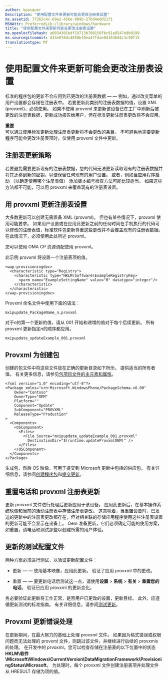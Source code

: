 ```yaml
---
author: kpacquer
Description: "使用配置文件来更新可能会更改注册表设置"
ms.assetid: 77262c4c-69e2-456e-909b-27bd4e0d21f1
MSHAttr: PreferredLib:/library/windows/hardware
title: "使用配置文件来更新可能会更改注册表设置"
ms.openlocfilehash: a0034301bdf19713b700156fbc91e8547e9b0199
ms.sourcegitcommit: d33e870dc4850bf0ea47fdae0d163b04c1c90f15
translationtype: MT
---
```

# <a name="using-provisioning-files-to-update-registry-settings-that-may-change"></a>使用配置文件来更新可能会更改注册表设置


标准的程序包的更新不会应用到已更改的注册表数据 — — 例如，通过改变菜单的用户设置都会存储在注册表中。 若要更新此类别的注册表数据的值，设置 XML (provxml)，必须使用。 如果不使用 provxml 来更新该设备已在工厂中刷新后被更改的注册表数据，更新成功报告给用户，但在标准更新注册表更改将不会应用。

**重要**  
可以通过使用标准更新处理注册表更新将不会更改的条目。 不可避免地需要更新程序可能会更改注册表项时，仅使用 provxml 文件中更新。

 

## <a name="span-idavoidingtheneedspanspan-idavoidingtheneedspanspan-idavoidingtheneedspanregistry-update-strategies"></a><span id="AvoidingTheNeed"></span><span id="avoidingtheneed"></span><span id="AVOIDINGTHENEED"></span>注册表更新策略


若要避免需要更新现有的注册表数据，您的代码无法更新读取现有的注册表数据并将其迁移到新的密钥，以便保留任何现有的用户设置。 或者，例如当应用程序启动 （以确定使用哪个注册表值） 添加版本编号检查方法可能比较适当。 如果这些方法都不可能，可以用 provxml 来覆盖现有的注册表设置。

## <a name="span-idupdatingregistrysettingswithprovxmlspanspan-idupdatingregistrysettingswithprovxmlspanspan-idupdatingregistrysettingswithprovxmlspanupdating-registry-settings-with-provxml"></a><span id="Updating_registry_settings_with_provxml"></span><span id="updating_registry_settings_with_provxml"></span><span id="UPDATING_REGISTRY_SETTINGS_WITH_PROVXML"></span>用 provxml 更新注册表设置


大多数更新可以创建无需置备 XML (provxml)。 但也有某些情况下，provxml 使用可能要求。 如果用户设置或在应用此更新之前的任何时间在手机执行的代码可以修改的注册表值，标准软件包更新尊重这些更改并不会覆盖现有的注册表数据。 在此情况下，必须使用此处所述 provxml。

您可以使用 OMA CP 资源调配使用 provxml。

此示例 provxml 将设置一个注册表项的值。

``` syntax
<wap-provisioningdoc>
  <characteristic type="Registry">
    <characteristic type="HKLM\Software\ExampleRegistryKey>
      <parm name="ExampleSettingName" value="0" datatype="integer"/>
    </characteristic>
  </characteristic>
</wap-provisioningdoc>
```

Provxml 命名文件中使用下面的语法︰

``` syntax
mxipupdate_PackageName_n.provxml
```

对于*n*的第一个更新的值，请从 001 开始和递增的值对于每个后续更新。 所有 provxml 更新指定*n*的顺序都应用。

``` syntax
mxipupdate_updateExample_001.provxml
```

## <a name="span-idcreatingapackagefortheprovxmlspanspan-idcreatingapackagefortheprovxmlspanspan-idcreatingapackagefortheprovxmlspancreating-a-package-for-the-provxml"></a><span id="Creating_a_package_for_the_provxml"></span><span id="creating_a_package_for_the_provxml"></span><span id="CREATING_A_PACKAGE_FOR_THE_PROVXML"></span>Provxml 为创建包


创建的包文件中将这些文件放在正确的更新目录如下所示。 提供适当的所有者值。 有关更多信息，请参见[包项目文件的主元素和属性](https://msdn.microsoft.com/library/dn756796)。

``` syntax
<?xml version="1.0" encoding="utf-8"?>
<Package xmlns="urn:Microsoft.WindowsPhone/PackageSchema.v8.00"
    Owner="Contoso"
    OwnerType="OEM"
    Platform="" 
    Component="Update"
    SubComponent="PROVXML"
    ReleaseType="Production"
>
  <Components>
    <OSComponent>
      <Files>
        <File Source="mxipupdate_updateExample_001.provxml" 
          DestinationDir="$(runtime.updateProvxmlOEM)" />
      </Files>
    </OSComponent>
  </Components>
</Package>
```

生成包，然后 OS 映像，可用于提交到 Microsoft 更新中包括的供应包。 有关详细信息，请参阅[创建程序包](https://msdn.microsoft.com/library/dn756642)和[提交更新](submit-an-update.md)。

## <a name="span-idresettingthephoneandprovxmlregistryupdatesspanspan-idresettingthephoneandprovxmlregistryupdatesspanspan-idresettingthephoneandprovxmlregistryupdatesspanresetting-the-phone-and-provxml-registry-updates"></a><span id="Resetting_the_phone_and_provxml_registry_updates"></span><span id="resetting_the_phone_and_provxml_registry_updates"></span><span id="RESETTING_THE_PHONE_AND_PROVXML_REGISTRY_UPDATES"></span>重置电话和 provxml 注册表更新


更新 provxml 文件进行处理后更新应用于该设备。 应用此更新后，在基本操作系统映像和当前的活动注册表中存储注册表更改。 这意味着，当重置设备时，已发送的更新中的注册表更改都存在，但对相关联的存储应用程序使用这些注册表设置的更新可能不会显示在设备上。 Oem 准备更新，它们必须确定可能的使用方案，如重置，请电话和测试那些以创建所需的用户体验。

## <a name="span-idtestingprovisioningfileinupdatesspanspan-idtestingprovisioningfileinupdatesspanspan-idtestingprovisioningfileinupdatesspantesting-provisioning-file-in-updates"></a><span id="Testing_provisioning_file_in_updates"></span><span id="testing_provisioning_file_in_updates"></span><span id="TESTING_PROVISIONING_FILE_IN_UPDATES"></span>更新的测试配置文件


两种方案必须进行测试，以验证更新配置文件︰

-   更新 — — 使用基本映像，应用此更新。 验证了应用 provxml 中的更改。

-   重置 — — 要更新电话后测试这一点，请使用**设置** &gt; **系统** &gt; **有关** &gt; **重置您的电话**。 验证已应用 provxml 的更新变化。

务必要验证此更新将工作正常，是否用户已更改的设置，更新目标。 此外，应遵循更新测试的标准指南。 有关详细信息，请参阅[测试更新](test-an-update.md)。

## <a name="span-idprovxmlupdateerrorhandlingspanspan-idprovxmlupdateerrorhandlingspanspan-idprovxmlupdateerrorhandlingspanprovxml-update-error-handling"></a><span id="Provxml_update_error_handling"></span><span id="provxml_update_error_handling"></span><span id="PROVXML_UPDATE_ERROR_HANDLING"></span>Provxml 更新错误处理


在更新期间，在最大努力的基础上处理 provxml 文件。 如果因为格式错误或权限问题而无法处理的 provxml 文件，则跳过该文件，并继续进行后续的 provxmls 的处理。 在开发中的 prvoxml，您可以检查存储在注册表的以下位置中的状态**HKLM\\软件\\Microsoft\\Windows\\CurrentVersion\\DataMigrationFramework\\ProvisioningStatus\\Microsoft**。 为处理时，每个 provxml 文件创建注册表项并处理文件从 HRESULT 存储为项的值。

 

 





